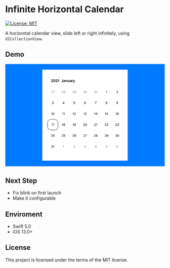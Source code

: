 #  Infinite Horizontal Calendar

[![License: MIT](https://img.shields.io/badge/License-MIT-yellow.svg)](https://opensource.org/licenses/MIT)

A horizontal calendar view, slide left or right infinitely, using `UICollectionView`.

## Demo

![Demo Image](https://github.com/rijieli/InfiniteHorizontalCalendar/raw/main/Demo.gif)

## Next Step

- Fix blink on first launch
- Make it configurable

## Enviroment

- Swift 5.0
- iOS 13.0+

## License
This project is licensed under the terms of the MIT license.
